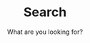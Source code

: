 ---
layout: search
title: Search
permalink: /search/
subtitle: "What are you looking for?"
feature-img: "assets/img/search.jpg"
icon: "fa-search"
---